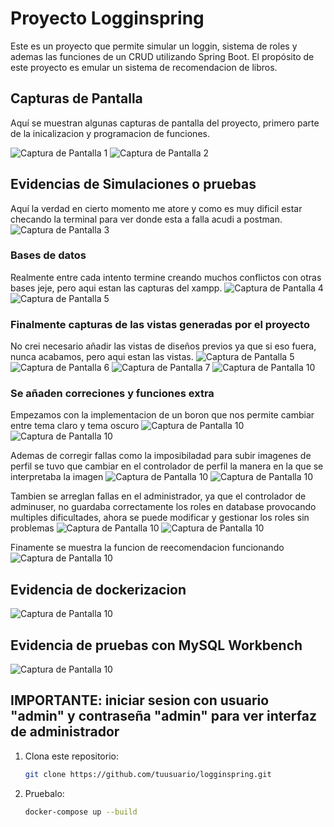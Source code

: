 # Proyecto Logginspring

Este es un proyecto que permite simular un loggin, sistema de roles y ademas las funciones de un CRUD utilizando Spring Boot. El propósito de este proyecto es emular un sistema de recomendacion de libros.

## Capturas de Pantalla

Aquí se muestran algunas capturas de pantalla del proyecto, primero parte de la inicalizacion y programacion de funciones.

![Captura de Pantalla 1](./capturas/Crear.png)
![Captura de Pantalla 2](./capturas/Programar.png)

## Evidencias de Simulaciones o pruebas

Aquí la verdad en cierto momento me atore y como es muy dificil estar checando la terminal para ver donde esta a falla acudi a postman.
![Captura de Pantalla 3](./capturas/Pruebas.png)

### Bases de datos

Realmente entre cada intento termine creando muchos conflictos con otras bases jeje, pero aqui estan las capturas del xampp.
![Captura de Pantalla 4](./capturas/bases.png)
![Captura de Pantalla 5](./capturas/bases2.png)

### Finalmente capturas de las vistas generadas por el proyecto

No crei necesario añadir las vistas de diseños previos ya que si eso fuera, nunca acabamos, pero aqui estan las vistas.
![Captura de Pantalla 5](./capturas/vista1.png)
![Captura de Pantalla 6](./capturas/vista2.png)
![Captura de Pantalla 7](./capturas/vista3.png)
![Captura de Pantalla 10](./capturas/vista6.png)
### Se añaden correciones y funciones extra
Empezamos con la implementacion de un boron que nos permite cambiar entre tema claro y tema oscuro
![Captura de Pantalla 10](./capturas/claro.png)
![Captura de Pantalla 10](./capturas/oscuro.png)

Ademas de corregir fallas como la imposibiladad para subir imagenes de perfil
se tuvo que cambiar en el controlador de perfil la manera en la que se interpretaba la imagen
![Captura de Pantalla 10](./capturas/vista5.png)
![Captura de Pantalla 10](./capturas/perfil.png)

Tambien se arreglan fallas en el administrador, ya que el controlador de adminuser, no guardaba correctamente
los roles en database provocando multiples dificultades, ahora se puede modificar y gestionar los roles sin
problemas
![Captura de Pantalla 10](./capturas/administrar.png)
![Captura de Pantalla 10](./capturas/rol.png)

Finamente se muestra la funcion de reecomendacion funcionando 
![Captura de Pantalla 10](./capturas/recomendar.png)


## Evidencia de dockerizacion
![Captura de Pantalla 10](./capturas/docker.png)

## Evidencia de pruebas con MySQL Workbench
![Captura de Pantalla 10](./capturas/workb.png)

## IMPORTANTE: iniciar sesion con usuario "admin" y contraseña "admin" para ver interfaz de administrador

1. Clona este repositorio:
   ```bash
   git clone https://github.com/tuusuario/logginspring.git
2. Pruebalo:
   ```bash
   docker-compose up --build
